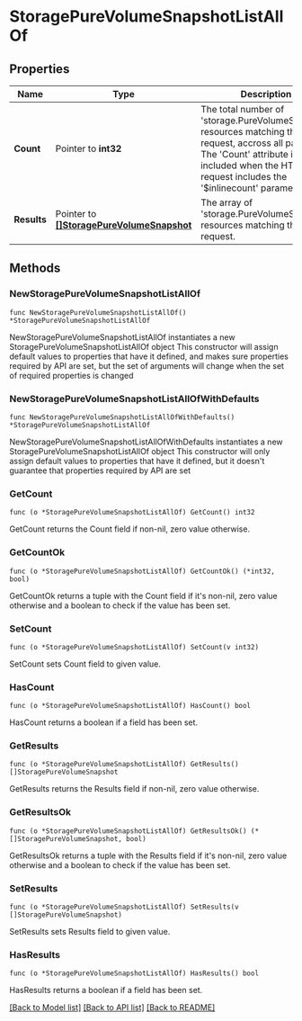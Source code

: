 # StoragePureVolumeSnapshotListAllOf

## Properties

Name | Type | Description | Notes
------------ | ------------- | ------------- | -------------
**Count** | Pointer to **int32** | The total number of &#39;storage.PureVolumeSnapshot&#39; resources matching the request, accross all pages. The &#39;Count&#39; attribute is included when the HTTP GET request includes the &#39;$inlinecount&#39; parameter. | [optional] 
**Results** | Pointer to [**[]StoragePureVolumeSnapshot**](storage.PureVolumeSnapshot.md) | The array of &#39;storage.PureVolumeSnapshot&#39; resources matching the request. | [optional] 

## Methods

### NewStoragePureVolumeSnapshotListAllOf

`func NewStoragePureVolumeSnapshotListAllOf() *StoragePureVolumeSnapshotListAllOf`

NewStoragePureVolumeSnapshotListAllOf instantiates a new StoragePureVolumeSnapshotListAllOf object
This constructor will assign default values to properties that have it defined,
and makes sure properties required by API are set, but the set of arguments
will change when the set of required properties is changed

### NewStoragePureVolumeSnapshotListAllOfWithDefaults

`func NewStoragePureVolumeSnapshotListAllOfWithDefaults() *StoragePureVolumeSnapshotListAllOf`

NewStoragePureVolumeSnapshotListAllOfWithDefaults instantiates a new StoragePureVolumeSnapshotListAllOf object
This constructor will only assign default values to properties that have it defined,
but it doesn't guarantee that properties required by API are set

### GetCount

`func (o *StoragePureVolumeSnapshotListAllOf) GetCount() int32`

GetCount returns the Count field if non-nil, zero value otherwise.

### GetCountOk

`func (o *StoragePureVolumeSnapshotListAllOf) GetCountOk() (*int32, bool)`

GetCountOk returns a tuple with the Count field if it's non-nil, zero value otherwise
and a boolean to check if the value has been set.

### SetCount

`func (o *StoragePureVolumeSnapshotListAllOf) SetCount(v int32)`

SetCount sets Count field to given value.

### HasCount

`func (o *StoragePureVolumeSnapshotListAllOf) HasCount() bool`

HasCount returns a boolean if a field has been set.

### GetResults

`func (o *StoragePureVolumeSnapshotListAllOf) GetResults() []StoragePureVolumeSnapshot`

GetResults returns the Results field if non-nil, zero value otherwise.

### GetResultsOk

`func (o *StoragePureVolumeSnapshotListAllOf) GetResultsOk() (*[]StoragePureVolumeSnapshot, bool)`

GetResultsOk returns a tuple with the Results field if it's non-nil, zero value otherwise
and a boolean to check if the value has been set.

### SetResults

`func (o *StoragePureVolumeSnapshotListAllOf) SetResults(v []StoragePureVolumeSnapshot)`

SetResults sets Results field to given value.

### HasResults

`func (o *StoragePureVolumeSnapshotListAllOf) HasResults() bool`

HasResults returns a boolean if a field has been set.


[[Back to Model list]](../README.md#documentation-for-models) [[Back to API list]](../README.md#documentation-for-api-endpoints) [[Back to README]](../README.md)


